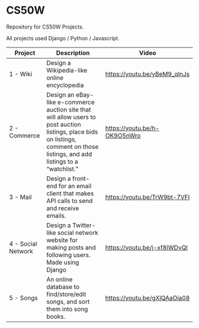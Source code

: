 # CS50W
Repository for CS50W Projects.

All projects used Django / Python / Javascript.


Project | Description | Video
--------|-------------|-------
1 - Wiki | Design  a Wikipedia-like online encyclopedia | https://youtu.be/yBeM9_qlnJs
2 - Commerce | Design an eBay-like e-commerce auction site that will allow users to post auction listings, place bids on listings, comment on those listings, and add listings to a “watchlist.” | https://youtu.be/h-OK9O5nWro
3 - Mail | Design a front-end for an email client that makes API calls to send and receive emails. | https://youtu.be/TrW9bt-7VFI
4 - Social Network | Design a Twitter-like social network website for making posts and following users. Made using Django | https://youtu.be/j-xf8IWDvQI
5 - Songs | An online database to find/store/edit songs, and sort them into song books. | https://youtu.be/gXlQAaOia08
